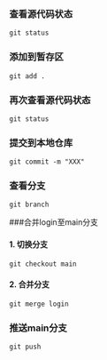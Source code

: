 ### 查看源代码状态
```
git status
```

### 添加到暂存区
```
git add .
```

### 再次查看源代码状态
```
git status
```

### 提交到本地仓库
```
git commit -m "XXX"
```

### 查看分支
```
git branch
```

###合并login至main分支
#### 1. 切换分支
```
git checkout main
```

#### 2. 合并分支
```
git merge login
```

### 推送main分支
```
git push
```







